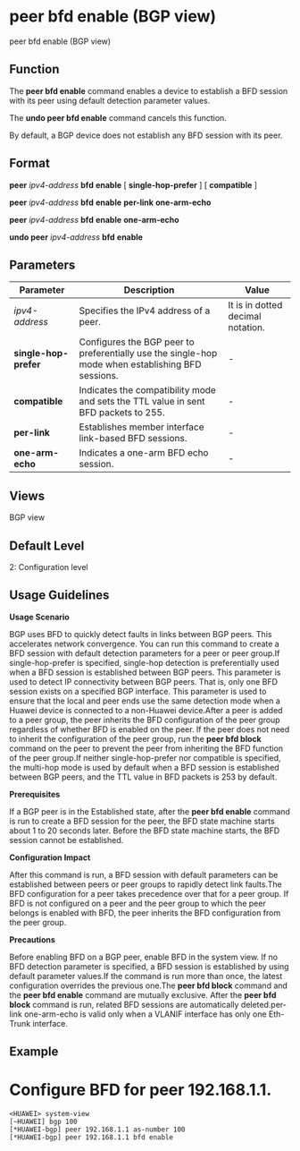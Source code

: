 peer bfd enable (BGP view)
==========================

peer bfd enable (BGP view)

Function
--------



The **peer bfd enable** command enables a device to establish a BFD session with its peer using default detection parameter values.

The **undo peer bfd enable** command cancels this function.



By default, a BGP device does not establish any BFD session with its peer.


Format
------

**peer** *ipv4-address* **bfd** **enable** [ **single-hop-prefer** ] [ **compatible** ]

**peer** *ipv4-address* **bfd** **enable** **per-link** **one-arm-echo**

**peer** *ipv4-address* **bfd** **enable** **one-arm-echo**

**undo peer** *ipv4-address* **bfd** **enable**


Parameters
----------

| Parameter | Description | Value |
| --- | --- | --- |
| *ipv4-address* | Specifies the IPv4 address of a peer. | It is in dotted decimal notation. |
| **single-hop-prefer** | Configures the BGP peer to preferentially use the single-hop mode when establishing BFD sessions. | - |
| **compatible** | Indicates the compatibility mode and sets the TTL value in sent BFD packets to 255. | - |
| **per-link** | Establishes member interface link-based BFD sessions. | - |
| **one-arm-echo** | Indicates a one-arm BFD echo session. | - |



Views
-----

BGP view


Default Level
-------------

2: Configuration level


Usage Guidelines
----------------

**Usage Scenario**



BGP uses BFD to quickly detect faults in links between BGP peers. This accelerates network convergence. You can run this command to create a BFD session with default detection parameters for a peer or peer group.If single-hop-prefer is specified, single-hop detection is preferentially used when a BFD session is established between BGP peers. This parameter is used to detect IP connectivity between BGP peers. That is, only one BFD session exists on a specified BGP interface. This parameter is used to ensure that the local and peer ends use the same detection mode when a Huawei device is connected to a non-Huawei device.After a peer is added to a peer group, the peer inherits the BFD configuration of the peer group regardless of whether BFD is enabled on the peer. If the peer does not need to inherit the configuration of the peer group, run the **peer bfd block** command on the peer to prevent the peer from inheriting the BFD function of the peer group.If neither single-hop-prefer nor compatible is specified, the multi-hop mode is used by default when a BFD session is established between BGP peers, and the TTL value in BFD packets is 253 by default.



**Prerequisites**

If a BGP peer is in the Established state, after the **peer bfd enable** command is run to create a BFD session for the peer, the BFD state machine starts about 1 to 20 seconds later. Before the BFD state machine starts, the BFD session cannot be established.

**Configuration Impact**



After this command is run, a BFD session with default parameters can be established between peers or peer groups to rapidly detect link faults.The BFD configuration for a peer takes precedence over that for a peer group. If BFD is not configured on a peer and the peer group to which the peer belongs is enabled with BFD, the peer inherits the BFD configuration from the peer group.



**Precautions**



Before enabling BFD on a BGP peer, enable BFD in the system view. If no BFD detection parameter is specified, a BFD session is established by using default parameter values.If the command is run more than once, the latest configuration overrides the previous one.The **peer bfd block** command and the **peer bfd enable** command are mutually exclusive. After the **peer bfd block** command is run, related BFD sessions are automatically deleted.per-link one-arm-echo is valid only when a VLANIF interface has only one Eth-Trunk interface.




Example
-------

# Configure BFD for peer 192.168.1.1.
```
<HUAWEI> system-view
[~HUAWEI] bgp 100
[*HUAWEI-bgp] peer 192.168.1.1 as-number 100
[*HUAWEI-bgp] peer 192.168.1.1 bfd enable

```